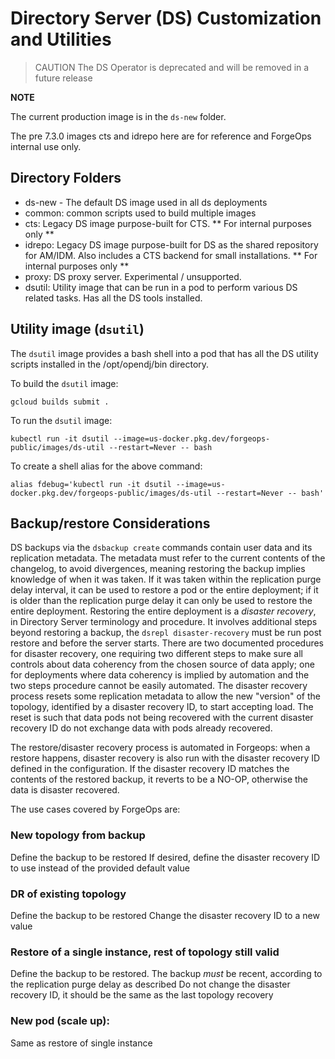 # Directory Server (DS) Customization and Utilities

>CAUTION The DS Operator is deprecated and will be removed in a future release

**NOTE**

The current production image is in the `ds-new` folder.

The pre 7.3.0 images cts and idrepo here are for reference and ForgeOps internal use only.

## Directory Folders

* ds-new - The default DS image used in all ds deployments
* common: common scripts used to build multiple images
* cts:  Legacy DS image purpose-built for CTS. ** For internal purposes only **
* idrepo: Legacy DS image purpose-built for DS as the shared repository for AM/IDM. Also includes a CTS backend for small installations. ** For internal purposes only **
* proxy: DS proxy server. Experimental / unsupported.
* dsutil:  Utility image that can be run in a pod to perform various DS related tasks. Has all the DS tools installed.

## Utility image (`dsutil`)

The `dsutil` image provides a bash shell into a pod that has all the DS utility scripts installed in the /opt/opendj/bin directory.

To build the `dsutil` image:

```
gcloud builds submit .
```

To run the `dsutil` image:

```
kubectl run -it dsutil --image=us-docker.pkg.dev/forgeops-public/images/ds-util --restart=Never -- bash
```

To create a shell alias for the above command:

```
alias fdebug='kubectl run -it dsutil --image=us-docker.pkg.dev/forgeops-public/images/ds-util --restart=Never -- bash'
```

## Backup/restore Considerations

DS backups via the `dsbackup create` commands contain user data and its replication metadata.
The metadata must refer to the current contents of the changelog, to avoid divergences, meaning restoring the backup implies knowledge of when it was taken.
If it was taken within the replication purge delay interval, it can be used to restore a pod or the entire deployment; if it is older than the replication purge delay
it can only be used to restore the entire deployment.
Restoring the entire deployment is a *disaster recovery*, in Directory Server terminology and procedure. It involves additional steps beyond restoring a backup, the `dsrepl disaster-recovery` must be run post restore and before the server starts.
There are two documented procedures for disaster recovery, one requiring two different steps to make sure all controls about data coherency from the chosen source of data apply; one for deployments where data coherency is implied by automation and the two steps procedure cannot be easily automated.
The disaster recovery process resets some replication metadata to allow the new "version" of the topology, identified by a disaster recovery ID, to start accepting load. The reset is such that data pods not being recovered with the current disaster recovery ID do not exchange data with pods already recovered.

The restore/disaster recovery process is automated in Forgeops: when a restore happens, disaster recovery is also run with the disaster recovery ID defined in the configuration. If the disaster recovery ID matches the contents of the restored backup, it reverts to be a NO-OP, otherwise the data is disaster recovered.

The use cases covered by ForgeOps are:

### New topology from backup
Define the backup to be restored
If desired, define the disaster recovery ID to use instead of the provided default value

### DR of existing topology
Define the backup to be restored
Change the disaster recovery ID to a new value

### Restore of a single instance, rest of topology still valid
Define the backup to be restored. The backup *must* be recent, according to the replication purge delay as described
Do not change the disaster recovery ID, it should be the same as the last topology recovery

### New pod (scale up):
Same as restore of single instance
